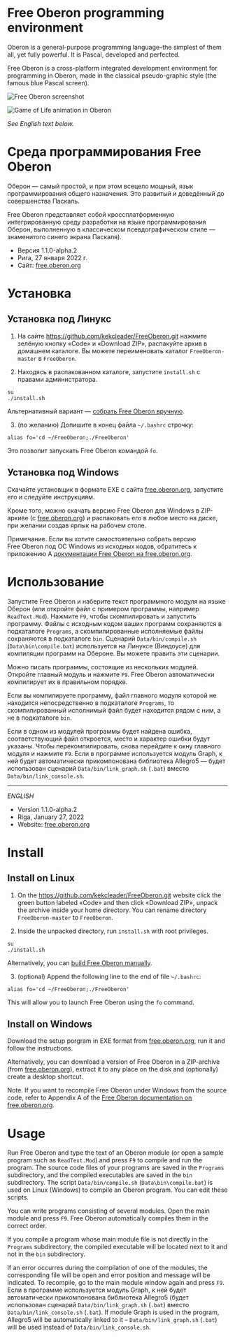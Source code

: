 # Free Oberon programming environment

Oberon is a general-purpose programming language–the simplest of them all, yet fully powerful. It is Pascal, developed and perfected.

Free Oberon is a cross-platform integrated development environment for programming in Oberon, made in the classical pseudo-graphic style (the famous blue Pascal screen).

![Free Oberon screenshot](http://free.oberon.org/images/screenshot.png)

![Game of Life animation in Oberon](http://free.oberon.org/images/life.gif)

*See English text below.*

# Среда программирования Free Oberon

Оберон — самый простой, и при этом всецело мощный, язык программирования общего назначения. Это развитый и доведённый до совершенства Паскаль.

Free Oberon представляет собой кроссплатформенную интегрированную среду разработки на языке программирования Оберон, выполненную в классическом псевдографическом стиле — знаменитого синего экрана Паскаля).

* Версия 1.1.0-alpha.2
* Рига, 27 января 2022 г.
* Сайт: [free.oberon.org](https://free.oberon.org)

# Установка

## Установка под Линукс

1. На сайте https://github.com/kekcleader/FreeOberon.git
   нажмите зелёную кнопку «Code» и «Download ZIP»,
   распакуйте архив в домашнем каталоге.
   Вы можете переименовать каталог `FreeOberon-master` в `FreeOberon`.

2. Находясь в распакованном каталоге, запустите `install.sh` с правами администратора.
```
su
./install.sh
```

Альтернативный вариант — [собрать Free Oberon вручную](README_build_rus.md).

3. (по желанию) Допишите в конец файла `~/.bashrc` строчку:
  ```
  alias fo='cd ~/FreeOberon;./FreeOberon'
  ```
  Это позволит запускать Free Oberon командой `fo`.


## Установка под Windows

Скачайте установщик в формате EXE с сайта [free.oberon.org](https://free.oberon.org), запустите его и следуйте инструкциям.

Кроме того, можно скачать версию Free Oberon для Windows в ZIP-архиве (с [free.oberon.org](https://free.oberon.org)) и распаковать его в любое место на диске, при желании создав ярлык на рабочем столе.

Примечание. Если вы хотите самостоятельно собрать версию Free Oberon под ОС Windows из исходных кодов, обратитесь к приложению A [документации Free Oberon на free.oberon.org](http://free.oberon.org/files/FreeOberon_v1.0.3_ru.pdf).


# Использование

Запустите Free Oberon и наберите текст программного модуля на языке Оберон (или откройте файл с примером программы, например `ReadText.Mod`). Нажмите `F9`, чтобы скомпилировать и запустить программу.
Файлы с исходным кодом ваших программ сохраняются в подкаталоге `Programs`, а скомпилированные исполняемые файлы сохраняются в подкаталоге `bin`. Сценарий `Data/bin/compile.sh` (`Data\bin\compile.bat`) используется на Линуксе (Виндоусе) для компиляции программ на Обероне. Вы можете править эти сценарии.

Можно писать программы, состоящие из нескольких модулей. Откройте главный модуль и нажмите `F9`. Free Oberon автоматически компилирует их в правильном порядке.

Если вы компилируете программу, файл главного модуля которой не находится непосредственно в подкаталоге `Programs`, то скомпилированный исполнимый файл будет находится рядом с ним, а не в подкаталоге `bin`.

Если в одном из модулей программы будет найдена ошибка, соответствующий файл откроется, место и характер ошибки будут указаны. Чтобы перекомпилировать, снова перейдите к окну главного модуля и нажмите `F9`.
Если в программе используется модуль Graph, к ней будет автоматически прикомпонована библиотека Allegro5 — будет использован сценарий `Data/bin/link_graph.sh` (`.bat`) вместо `Data/bin/link_console.sh`.

______


*ENGLISH*

* Version 1.1.0-alpha.2
* Riga, January 27, 2022
* Website: [free.oberon.org](https://free.oberon.org/en)

# Install

## Install on Linux

1. On the https://github.com/kekcleader/FreeOberon.git website
   click the green button labeled «Code» and then click «Download ZIP»,
   unpack the archive inside your home directory.
   You can rename directory `FreeOberon-master` to `FreeOberon`.

2. Inside the unpacked directory, run `install.sh` with root privileges.
```
su
./install.sh
```

Alternatively, you can [build Free Oberon manually](README_build_eng.md).

3. (optional) Append the following line to the end of file `~/.bashrc`:
  ```
  alias fo='cd ~/FreeOberon;./FreeOberon'
  ```
  This will allow you to launch Free Oberon using the `fo` command.


## Install on Windows

Download the setup porgram in EXE format from [free.oberon.org](https://free.oberon.org/en), run it and follow the instructions.

Alternatively, you can download a version of Free Oberon in a ZIP-archive (from [free.oberon.org](https://free.oberon.org/en)), extract it to any place on the disk and (optionally) create a desktop shortcut.

Note. If you want to recompile Free Oberon under Windows from the source code, refer to Appendix A of the [Free Oberon documentation on free.oberon.org](https://free.oberon.org/files/FreeOberon_v1.0.3_en.pdf).


# Usage

Run Free Oberon and type the text of an Oberon module (or open a sample program such as `ReadText.Mod`) and press `F9` to compile and run the program.
The source code files of your programs are saved in the `Programs` subdirectory, and the compiled executables are saved in the `bin` subdirectory. The script `Data/bin/compile.sh` (`Data\bin\compile.bat`) is used on Linux (Windows) to compile an Oberon program. You can edit these scripts.

You can write programs consisting of several modules. Open the main module and press `F9`. Free Oberon automatically compiles them in the correct order.

If you compile a program whose main module file is not directly in the `Programs` subdirectory, the compiled executable will be located next to it and not in the `bin` subdirectory.

If an error occurres during the compilation of one of the modules, the corresponding file will be open and error position and message will be indicated. To recompile, go to the main module window again and press `F9`.
Если в программе используется модуль Graph, к ней будет автоматически прикомпонована библиотека Allegro5 (будет использован сценарий `Data/bin/link_graph.sh` (`.bat`) вместо `Data/bin/link_console.sh` (`.bat`).
If module Graph is used in the program, Allegro5 will be automatically linked to it – `Data/bin/link_graph.sh` (`.bat`) will be used instead of `Data/bin/link_console.sh`.


